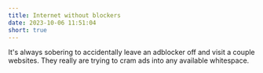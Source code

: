 ```yaml
---
title: Internet without blockers
date: 2023-10-06 11:51:04
short: true
---
```


It's always sobering to accidentally leave an adblocker off and visit a couple websites. They really are trying to cram ads into any available whitespace.
